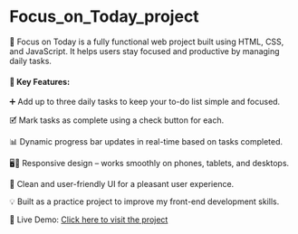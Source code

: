 # Focus_on_Today_project 
🌟 Focus on Today is a fully functional web project built using HTML, CSS, and JavaScript. It helps users stay focused and productive by managing daily tasks.

<h4>📌 Key Features:</h4>

➕ Add up to three daily tasks to keep your to-do list simple and focused.

🗹 Mark tasks as complete using a check button for each.

📊 Dynamic progress bar updates in real-time based on tasks completed.

🖥️📱 Responsive design – works smoothly on phones, tablets, and desktops.

🎨 Clean and user-friendly UI for a pleasant user experience.

💡 Built as a practice project to improve my front-end development skills.

🔗 Live Demo:
[Click here to visit the project](https://saurabhkmmishra.github.io/focusOnTodayProject/)

